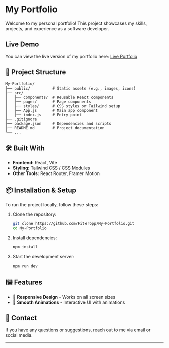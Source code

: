 # My Portfolio

Welcome to my personal portfolio! This project showcases my skills, projects, and experience as a software developer.

## Live Demo

You can view the live version of my portfolio here: [Live Portfolio](https://fiteropp.github.io/My-Portfolio/#/)

## 📂 Project Structure

```
My-Portfolio/
├── public/          # Static assets (e.g., images, icons)
├── src/
│   ├── components/  # Reusable React components
│   ├── pages/       # Page components
│   ├── styles/      # CSS styles or Tailwind setup
│   ├── App.js       # Main app component
│   ├── index.js     # Entry point
├── .gitignore
├── package.json     # Dependencies and scripts
├── README.md        # Project documentation
└── ...
```

## 🛠️ Built With

- **Frontend:** React, Vite
- **Styling:** Tailwind CSS / CSS Modules
- **Other Tools:** React Router, Framer Motion

## 📦 Installation & Setup

To run the project locally, follow these steps:

1. Clone the repository:
   ```sh
   git clone https://github.com/Fiteropp/My-Portfolio.git
   cd My-Portfolio
   ```
2. Install dependencies:
   ```sh
   npm install
   ```
3. Start the development server:
   ```sh
   npm run dev
   ```

## 🖼️ Features

- 🔹 **Responsive Design** - Works on all screen sizes
- 🔹 **Smooth Animations** - Interactive UI with animations


## 📩 Contact

If you have any questions or suggestions, reach out to me via email or social media.

---

